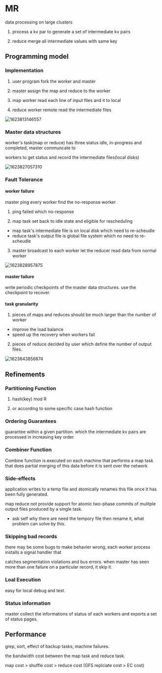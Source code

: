 #  MR

data processing on large clusters

1) process a kv par to generate a set of intermediate kv pairs

2) reduce merge all intermediate values with same key



## Programming model

### Implementation

1) user program fork the worker and master

2) master assign the map and reduce to the worker

3) map worker read each line of input files and it to local 

4) reduce worker remote read the intermediate files

![1623813146557](https://vintmd.github.io/photo/1623813146557.png)



### Master data structures

worker's task(map or reduce) has three status idle, in-progress and completed, master communcate to 

workers to get status and record the intermediate files(local disks)

![1623827057310](https://vintmd.github.io/photo/1623827057310.png)

### Fault Tolerance

#### worker failure

master ping every worker find the no-response worker

1)  ping failed which no-response

2)  map task set back to idle state and eligible for rescheduling

* map task's intermediate file is on local disk which need to re-scheudle
* reduce task's output file is global file system which no need to re-scheudle

3)  master broadcast to each worker let the reducer read data from normal worker

![1623828957875](https://vintmd.github.io/photo/1623828957875.png)

#### master failure

write periodic checkpoints of the master data structures. use the checkpoint to recover.



#### task granularity

1)  pieces of maps and reduces should be much larger than the number of worker

* improve the load balance 
* speed up the recovery when workers fail

2) pieces of reduce decided by user which define the number of output files.

![1623843856874](https://vintmd.github.io/photo/1623843856874.png)



## Refinements

### Partitioning Function

1) hash(key) mod R

2) or according to some specific case hash function



### Ordering Guarantees

guarantee within a given partition. which the intermediate kv pairs are processed in increasing key order.



### Combiner Function

Combine function is executed on each machine that performs a map task that does partial merging of this data before it is sent over the network



### Side-effects

application writes to a temp file and atomically renames this file once it has been fully generated.

map reduce not provide support for atomic two-phase commits of mulitple output files produced by a single task.

* ask self why there are need the tempory file then rename it, what problem can solve by this.



### Skipping bad records

there may be some bugs to make behavier wrong,  each worker process installs a signal handler that 

catches segmentation violations and bus errors.  when master has seen more than one failure on a particular record, it skip it.



### Loal Execution

easy for local debug and test.



### Status information

master collect the informations of status of each workers and exports a set of status pages.



##  Performance

grep, sort, effect of backup tasks, machine failures.

the bandwidth cost between the map task and reduce task.

map cost > shuffle cost > reduce cost (GFS replciate cost > EC cost)